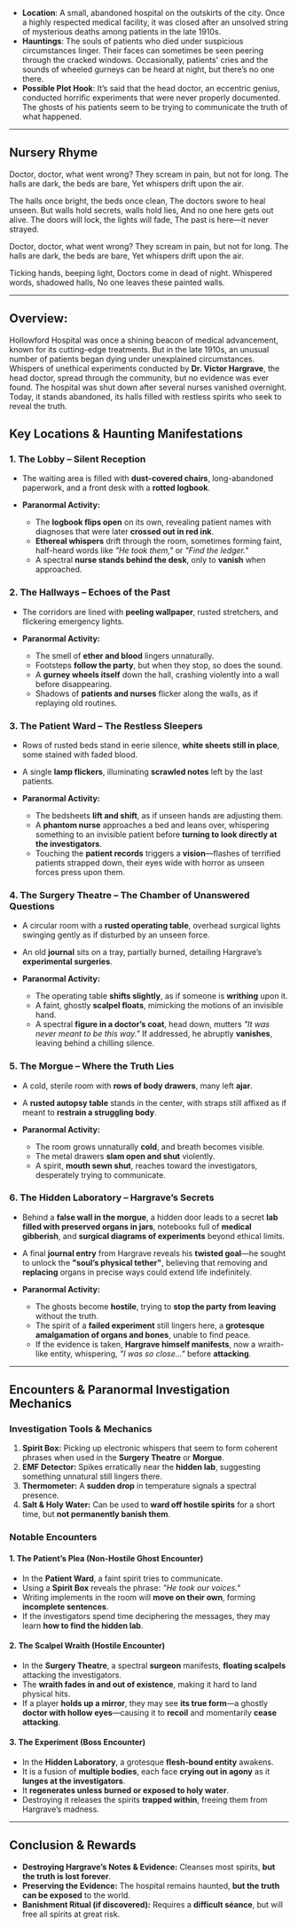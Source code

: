 - **Location**: A small, abandoned hospital on the outskirts of the city. Once a highly respected medical facility, it was closed after an unsolved string of mysterious deaths among patients in the late 1910s.
- **Hauntings**: The souls of patients who died under suspicious circumstances linger. Their faces can sometimes be seen peering through the cracked windows. Occasionally, patients' cries and the sounds of wheeled gurneys can be heard at night, but there’s no one there.
- **Possible Plot Hook**: It’s said that the head doctor, an eccentric genius, conducted horrific experiments that were never properly documented. The ghosts of his patients seem to be trying to communicate the truth of what happened.

---

## Nursery Rhyme
Doctor, doctor, what went wrong?
They scream in pain, but not for long.
The halls are dark, the beds are bare,
Yet whispers drift upon the air.

The halls once bright, the beds once clean,
The doctors swore to heal unseen.
But walls hold secrets, walls hold lies,
And no one here gets out alive.
The doors will lock, the lights will fade,
The past is here—it never strayed.

Doctor, doctor, what went wrong?
They scream in pain, but not for long.
The halls are dark, the beds are bare,
Yet whispers drift upon the air.

Ticking hands, beeping light,
Doctors come in dead of night.
Whispered words, shadowed halls,
No one leaves these painted walls.

---

## **Overview:**  
Hollowford Hospital was once a shining beacon of medical advancement, known for its cutting-edge treatments. But in the late 1910s, an unusual number of patients began dying under unexplained circumstances. Whispers of unethical experiments conducted by **Dr. Victor Hargrave**, the head doctor, spread through the community, but no evidence was ever found. The hospital was shut down after several nurses vanished overnight. Today, it stands abandoned, its halls filled with restless spirits who seek to reveal the truth.

## **Key Locations & Haunting Manifestations**

### **1. The Lobby – Silent Reception**

- The waiting area is filled with **dust-covered chairs**, long-abandoned paperwork, and a front desk with a **rotted logbook**.

- **Paranormal Activity:**
    - The **logbook flips open** on its own, revealing patient names with diagnoses that were later **crossed out in red ink**.
    - **Ethereal whispers** drift through the room, sometimes forming faint, half-heard words like _"He took them,"_ or _"Find the ledger."_
    - A spectral **nurse stands behind the desk**, only to **vanish** when approached.

### **2. The Hallways – Echoes of the Past**

- The corridors are lined with **peeling wallpaper**, rusted stretchers, and flickering emergency lights.

- **Paranormal Activity:**
    - The smell of **ether and blood** lingers unnaturally.
    - Footsteps **follow the party**, but when they stop, so does the sound.
    - A **gurney wheels itself** down the hall, crashing violently into a wall before disappearing.
    - Shadows of **patients and nurses** flicker along the walls, as if replaying old routines.

### **3. The Patient Ward – The Restless Sleepers**

- Rows of rusted beds stand in eerie silence, **white sheets still in place**, some stained with faded blood.
- A single **lamp flickers**, illuminating **scrawled notes** left by the last patients.

- **Paranormal Activity:**
    - The bedsheets **lift and shift**, as if unseen hands are adjusting them.
    - A **phantom nurse** approaches a bed and leans over, whispering something to an invisible patient before **turning to look directly at the investigators**.
    - Touching the **patient records** triggers a **vision**—flashes of terrified patients strapped down, their eyes wide with horror as unseen forces press upon them.

### **4. The Surgery Theatre – The Chamber of Unanswered Questions**

- A circular room with a **rusted operating table**, overhead surgical lights swinging gently as if disturbed by an unseen force.
- An old **journal** sits on a tray, partially burned, detailing Hargrave’s **experimental surgeries**.

- **Paranormal Activity:**
    - The operating table **shifts slightly**, as if someone is **writhing** upon it.
    - A faint, ghostly **scalpel floats**, mimicking the motions of an invisible hand.
    - A spectral **figure in a doctor’s coat**, head down, mutters _"It was never meant to be this way."_ If addressed, he abruptly **vanishes**, leaving behind a chilling silence.

### **5. The Morgue – Where the Truth Lies**

- A cold, sterile room with **rows of body drawers**, many left **ajar**.
- A **rusted autopsy table** stands in the center, with straps still affixed as if meant to **restrain a struggling body**.

- **Paranormal Activity:**
    - The room grows unnaturally **cold**, and breath becomes visible.
    - The metal drawers **slam open and shut** violently.
    - A spirit, **mouth sewn shut**, reaches toward the investigators, desperately trying to communicate.


### **6. The Hidden Laboratory – Hargrave’s Secrets**

- Behind a **false wall in the morgue**, a hidden door leads to a secret **lab filled with preserved organs in jars**, notebooks full of **medical gibberish**, and **surgical diagrams of experiments** beyond ethical limits.
- A final **journal entry** from Hargrave reveals his **twisted goal**—he sought to unlock the **"soul’s physical tether"**, believing that removing and **replacing** organs in precise ways could extend life indefinitely.

- **Paranormal Activity:**
    - The ghosts become **hostile**, trying to **stop the party from leaving** without the truth.
    - The spirit of a **failed experiment** still lingers here, a **grotesque amalgamation of organs and bones**, unable to find peace.
    - If the evidence is taken, **Hargrave himself manifests**, now a wraith-like entity, whispering, _"I was so close…"_ before **attacking**.

---

## **Encounters & Paranormal Investigation Mechanics**

### **Investigation Tools & Mechanics**

1. **Spirit Box:** Picking up electronic whispers that seem to form coherent phrases when used in the **Surgery Theatre** or **Morgue**.
2. **EMF Detector:** Spikes erratically near the **hidden lab**, suggesting something unnatural still lingers there.
3. **Thermometer:** A **sudden drop** in temperature signals a spectral presence.
4. **Salt & Holy Water:** Can be used to **ward off hostile spirits** for a short time, but **not permanently banish them**.

### **Notable Encounters**

#### **1. The Patient’s Plea (Non-Hostile Ghost Encounter)**

- In the **Patient Ward**, a faint spirit tries to communicate.
- Using a **Spirit Box** reveals the phrase: _"He took our voices."_
- Writing implements in the room will **move on their own**, forming **incomplete sentences**.
- If the investigators spend time deciphering the messages, they may learn **how to find the hidden lab**.

#### **2. The Scalpel Wraith (Hostile Encounter)**

- In the **Surgery Theatre**, a spectral **surgeon** manifests, **floating scalpels** attacking the investigators.
- The **wraith fades in and out of existence**, making it hard to land physical hits.
- If a player **holds up a mirror**, they may see **its true form**—a ghostly **doctor with hollow eyes**—causing it to **recoil** and momentarily **cease attacking**.

#### **3. The Experiment (Boss Encounter)**

- In the **Hidden Laboratory**, a grotesque **flesh-bound entity** awakens.
- It is a fusion of **multiple bodies**, each face **crying out in agony** as it **lunges at the investigators**.
- It **regenerates unless burned or exposed to holy water**.
- Destroying it releases the spirits **trapped within**, freeing them from Hargrave’s madness.

---

## **Conclusion & Rewards**

- **Destroying Hargrave’s Notes & Evidence:** Cleanses most spirits, **but the truth is lost forever**.
- **Preserving the Evidence:** The hospital remains haunted, **but the truth can be exposed** to the world.
- **Banishment Ritual (if discovered):** Requires a **difficult séance**, but will free all spirits at great risk.